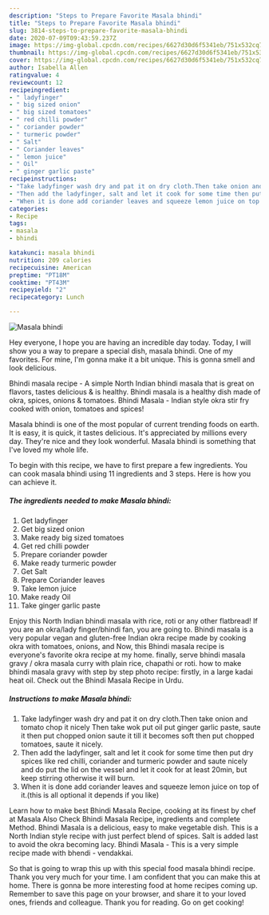 ```yaml
---
description: "Steps to Prepare Favorite Masala bhindi"
title: "Steps to Prepare Favorite Masala bhindi"
slug: 3814-steps-to-prepare-favorite-masala-bhindi
date: 2020-07-09T09:43:59.237Z
image: https://img-global.cpcdn.com/recipes/6627d30d6f5341eb/751x532cq70/masala-bhindi-recipe-main-photo.jpg
thumbnail: https://img-global.cpcdn.com/recipes/6627d30d6f5341eb/751x532cq70/masala-bhindi-recipe-main-photo.jpg
cover: https://img-global.cpcdn.com/recipes/6627d30d6f5341eb/751x532cq70/masala-bhindi-recipe-main-photo.jpg
author: Isabella Allen
ratingvalue: 4
reviewcount: 12
recipeingredient:
- " ladyfinger"
- " big sized onion"
- " big sized tomatoes"
- " red chilli powder"
- " coriander powder"
- " turmeric powder"
- " Salt"
- " Coriander leaves"
- " lemon juice"
- " Oil"
- " ginger garlic paste"
recipeinstructions:
- "Take ladyfinger wash dry and pat it on dry cloth.Then take onion and tomato chop it nicely Then take wok put oil put ginger garlic paste, saute it then put chopped onion saute it till it becomes soft then put chopped tomatoes, saute it nicely."
- "Then add the ladyfinger, salt and let it cook for some time then put dry spices like red chilli, coriander and turmeric powder and saute nicely and do put the lid on the vessel and let it cook for at least 20min, but keep stirring otherwise it will burn."
- "When it is done add coriander leaves and squeeze lemon juice on top of it.(this is all optional it depends if you like)"
categories:
- Recipe
tags:
- masala
- bhindi

katakunci: masala bhindi 
nutrition: 209 calories
recipecuisine: American
preptime: "PT18M"
cooktime: "PT43M"
recipeyield: "2"
recipecategory: Lunch

---
```



![Masala bhindi](https://img-global.cpcdn.com/recipes/6627d30d6f5341eb/751x532cq70/masala-bhindi-recipe-main-photo.jpg)

Hey everyone, I hope you are having an incredible day today. Today, I will show you a way to prepare a special dish, masala bhindi. One of my favorites. For mine, I'm gonna make it a bit unique. This is gonna smell and look delicious.

Bhindi masala recipe - A simple North Indian bhindi masala that is great on flavors, tastes delicious &amp; is healthy. Bhindi masala is a healthy dish made of okra, spices, onions &amp; tomatoes. Bhindi Masala - Indian style okra stir fry cooked with onion, tomatoes and spices!

Masala bhindi is one of the most popular of current trending foods on earth. It is easy, it is quick, it tastes delicious. It's appreciated by millions every day. They're nice and they look wonderful. Masala bhindi is something that I've loved my whole life.


To begin with this recipe, we have to first prepare a few ingredients. You can cook masala bhindi using 11 ingredients and 3 steps. Here is how you can achieve it.

<!--inarticleads1-->

##### The ingredients needed to make Masala bhindi:

1. Get  ladyfinger
1. Get  big sized onion
1. Make ready  big sized tomatoes
1. Get  red chilli powder
1. Prepare  coriander powder
1. Make ready  turmeric powder
1. Get  Salt
1. Prepare  Coriander leaves
1. Take  lemon juice
1. Make ready  Oil
1. Take  ginger garlic paste


Enjoy this North Indian bhindi masala with rice, roti or any other flatbread! If you are an okra/lady finger/bhindi fan, you are going to. Bhindi masala is a very popular vegan and gluten-free Indian okra recipe made by cooking okra with tomatoes, onions, and Now, this Bhindi masala recipe is everyone&#39;s favorite okra recipe at my home. finally, serve bhindi masala gravy / okra masala curry with plain rice, chapathi or roti. how to make bhindi masala gravy with step by step photo recipe: firstly, in a large kadai heat oil. Check out the Bhindi Masala Recipe in Urdu. 

<!--inarticleads2-->

##### Instructions to make Masala bhindi:

1. Take ladyfinger wash dry and pat it on dry cloth.Then take onion and tomato chop it nicely Then take wok put oil put ginger garlic paste, saute it then put chopped onion saute it till it becomes soft then put chopped tomatoes, saute it nicely.
1. Then add the ladyfinger, salt and let it cook for some time then put dry spices like red chilli, coriander and turmeric powder and saute nicely and do put the lid on the vessel and let it cook for at least 20min, but keep stirring otherwise it will burn.
1. When it is done add coriander leaves and squeeze lemon juice on top of it.(this is all optional it depends if you like)


Learn how to make best Bhindi Masala Recipe, cooking at its finest by chef at Masala Also Check Bhindi Masala Recipe, ingredients and complete Method. Bhindi Masala is a delicious, easy to make vegetable dish. This is a North Indian style recipe with just perfect blend of spices. Salt is added last to avoid the okra becoming lacy. Bhindi Masala - This is a very simple recipe made with bhendi - vendakkai. 

So that is going to wrap this up with this special food masala bhindi recipe. Thank you very much for your time. I am confident that you can make this at home. There is gonna be more interesting food at home recipes coming up. Remember to save this page on your browser, and share it to your loved ones, friends and colleague. Thank you for reading. Go on get cooking!
